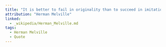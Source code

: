 ```yaml
---
title: "It is better to fail in originality than to succeed in imitation."
attribution: "Herman Melville"
linked:
  - _wikipedia/Herman_Melville.md
tags:
  - Herman Melville
  - Quote
---
```

